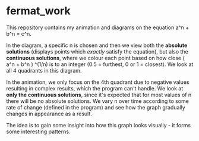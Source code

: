 # fermat_work
This repository contains my animation and diagrams on the equation a^n + b^n = c^n. 

In the diagram, a specific n is chosen and then we view both the **absolute solutions** (displays points which _exactly_ satisfy the equation),
but also the **continuous solutions**, where we colour each point based on how close ( a^n + b^n )  ^(1/n) is to an integer (0.5 = furthest, 0 or 1 = closest).
We look at all 4 quadrants in this diagram.

In the animation, we only focus on the 4th quadrant due to negative values resulting in complex results, which the program can't handle. 
We look at **only the continuous solutions**, since it's expected that for most values of n there will be no absolute solutions. 
We vary n over time according to some rate of change (defined in the program) and see how the graph gradually changes in appearance as a result. 

The idea is to gain some insight into how this graph looks visually - it forms some interesting patterns.
